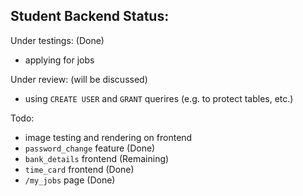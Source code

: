 ## Student Backend Status:

Under testings: (Done)
- applying for jobs

Under review:  (will be discussed)
- using `CREATE USER` and `GRANT` querires (e.g. to protect tables, etc.)

Todo:
- image testing and rendering on frontend
- `password_change` feature (Done)
- `bank_details` frontend (Remaining)
- `time_card` frontend (Done)
- `/my_jobs` page   (Done)
